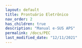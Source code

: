 ```yaml
---
layout: default
title: Prontuário Eletrônico
nav_order: 2
has_children: true
description: "Manual e-SUS APS"
permalink: /docs/PEC
last_modified_date: "12/11/2021"
---
```

